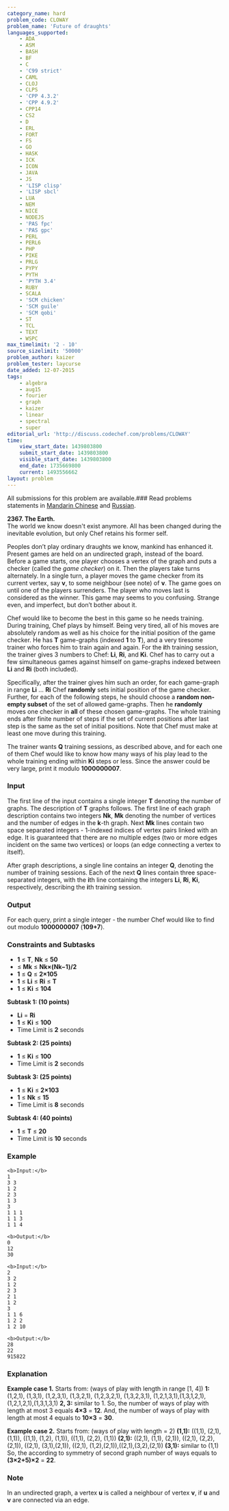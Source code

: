 ```yaml
---
category_name: hard
problem_code: CLOWAY
problem_name: 'Future of draughts'
languages_supported:
    - ADA
    - ASM
    - BASH
    - BF
    - C
    - 'C99 strict'
    - CAML
    - CLOJ
    - CLPS
    - 'CPP 4.3.2'
    - 'CPP 4.9.2'
    - CPP14
    - CS2
    - D
    - ERL
    - FORT
    - FS
    - GO
    - HASK
    - ICK
    - ICON
    - JAVA
    - JS
    - 'LISP clisp'
    - 'LISP sbcl'
    - LUA
    - NEM
    - NICE
    - NODEJS
    - 'PAS fpc'
    - 'PAS gpc'
    - PERL
    - PERL6
    - PHP
    - PIKE
    - PRLG
    - PYPY
    - PYTH
    - 'PYTH 3.4'
    - RUBY
    - SCALA
    - 'SCM chicken'
    - 'SCM guile'
    - 'SCM qobi'
    - ST
    - TCL
    - TEXT
    - WSPC
max_timelimit: '2 - 10'
source_sizelimit: '50000'
problem_author: kaizer
problem_tester: laycurse
date_added: 12-07-2015
tags:
    - algebra
    - aug15
    - fourier
    - graph
    - kaizer
    - linear
    - spectral
    - super
editorial_url: 'http://discuss.codechef.com/problems/CLOWAY'
time:
    view_start_date: 1439803800
    submit_start_date: 1439803800
    visible_start_date: 1439803800
    end_date: 1735669800
    current: 1493556662
layout: problem
---
```

All submissions for this problem are available.###  Read problems statements in [Mandarin Chinese](http://www.codechef.com/download/translated/AUG15/mandarin/CLOWAY.pdf) and [Russian](http://www.codechef.com/download/translated/AUG15/russian/CLOWAY.pdf).

**2367. The Earth.**  
The world we know doesn't exist anymore. All has been changed during the inevitable evolution, but only Chef retains his former self.

Peoples don’t play ordinary draughts we know, mankind has enhanced it. Present games are held on an undirected graph, instead of the board. Before a game starts, one player chooses a vertex of the graph and puts a checker (called the _game checker_) on it. Then the players take turns alternately. In a single turn, a player moves the game checker from its current vertex, say **v**, to some neighbour (see note) of **v**. The game goes on until one of the players surrenders. The player who moves last is considered as the winner. This game may seems to you confusing. Strange even, and imperfect, but don’t bother about it.

Chef would like to become the best in this game so he needs training. During training, Chef plays by himself. Being very tired, all of his moves are absolutely random as well as his choice for the initial position of the game checker. He has **T** game-graphs (indexed **1** to **T**), and a very tiresome trainer who forces him to train again and again. For the **i**th training session, the trainer gives 3 numbers to Chef: **Li**, **Ri**, and **Ki**. Chef has to carry out a few simultaneous games against himself on game-graphs indexed between **Li** and **Ri** (both included).

Specifically, after the trainer gives him such an order, for each game-graph in range **Li** … **Ri** Chef **randomly** sets initial position of the game checker. Further, for each of the following steps, he should choose a **random non-empty subset** of the set of allowed game-graphs. Then he **randomly** moves one checker in **all** of these chosen game-graphs. The whole training ends after finite number of steps if the set of current positions after last step is the same as the set of initial positions. Note that Chef must make at least one move during this training.

The trainer wants **Q** training sessions, as described above, and for each one of them Chef would like to know how many ways of his play lead to the whole training ending within **Ki** steps or less. Since the answer could be very large, print it modulo **1000000007**.

### Input

The first line of the input contains a single integer **T** denoting the number of graphs. The description of **T** graphs follows.
The first line of each graph description contains two integers **Nk**, **Mk** denoting the number of vertices and the number of edges in the **k**-th graph. Next **Mk** lines contain two space separated integers - 1-indexed indices of vertex pairs linked with an edge.
It is guaranteed that there are no multiple edges (two or more edges incident on the same two vertices) or loops (an edge connecting a vertex to itself).

After graph descriptions, a single line contains an integer **Q**, denoting the number of training sessions. Each of the next **Q** lines contain three space-separated integers, with the **i**th line containing the integers **Li**, **Ri**, **Ki**, respectively, describing the **i**th training session.

### Output

For each query, print a single integer - the number Chef would like to find out modulo **1000000007** (**109+7**).

### Constraints and Subtasks

- **1** ≤ **T**, **Nk** ≤ **50**
- ≤ **Mk** ≤ **Nk×(Nk−1)/2**
- **1** ≤ **Q** ≤ **2×105**
- **1** ≤ **Li** ≤ **Ri** ≤ **T**
- **1** ≤ **Ki** ≤ **104**

**Subtask 1: (10 points)**

- **Li** = **Ri**
- **1** ≤ **Ki** ≤ **100**
- Time Limit is **2** seconds

**Subtask 2: (25 points)**

- **1** ≤ **Ki** ≤ **100**
- Time Limit is **2** seconds

**Subtask 3: (25 points)**

- **1** ≤ **Ki** ≤ **2×103**
- **1** ≤ **Nk** ≤ **15**
- Time Limit is **8** seconds

**Subtask 4: (40 points)**

- **1** ≤ **T** ≤ **20**
- Time Limit is **10** seconds

### Example

```
<b>Input:</b>
1
3 3
1 2
2 3
1 3
3
1 1 1
1 1 3
1 1 4

<b>Output:</b>
0
12
30

<b>Input:</b>
2
3 2
1 2
2 3
2 1
1 2
3
1 1 6
1 2 2
1 2 10

<b>Output:</b>
28
22
915822

```
### Explanation

**Example case 1.**
Starts from: (ways of play with length in range \[1, 4\]) 
**1:**  (1,2,1), (1,3,1), (1,2,3,1), (1,3,2,1), (1,2,3,2,1), 
(1,3,2,3,1), (1,2,1,3,1),(1,3,1,2,1),(1,2,1,2,1),(1,3,1,3,1) 
**2, 3:**  similar to 1. 
So, the number of ways of play with length at most 3 equals **4×3** = **12**. 
And, the number of ways of play with length at most 4 equals to **10×3** = **30**.

**Example case 2.**
Starts from: (ways of play with length = 2)
 **(1,1):** ((1,1), (2,1), (1,1)), ((1,1), (1,2), (1,1)), ((1,1), (2,2), (1,1)) 
 **(2,1):** ((2,1), (1,1), (2,1)), ((2,1), (2,2), (2,1)), ((2,1), (3,1),(2,1)),
((2,1), (1,2),(2,1)),((2,1),(3,2),(2,1))
 **(3,1):** similar to (1,1) 
So, the according to symmetry of second graph number of ways equals to **(3×2+5)×2** = **22**.

### Note

In an undirected graph, a vertex **u** is called a neighbour of vertex **v**, if **u** and **v** are connected via an edge.